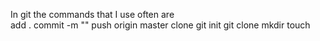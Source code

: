 In git the commands that I use often are 
<br> add .
commit -m ""
push origin master
clone
git init
git clone
mkdir 
touch 

